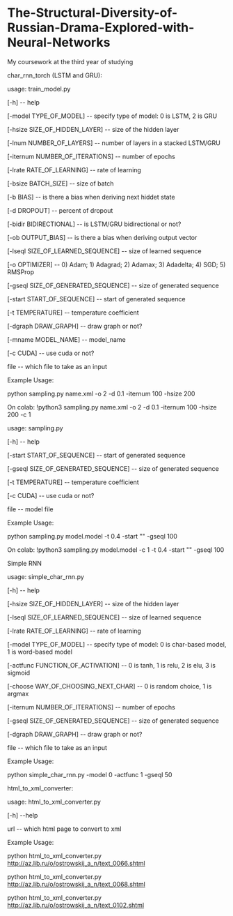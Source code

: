 # The-Structural-Diversity-of-Russian-Drama-Explored-with-Neural-Networks
My coursework at the third year of studying

char_rnn_torch (LSTM and GRU):

usage: train_model.py

[-h] -- help

[-model TYPE_OF_MODEL] -- specify type of model: 0 is LSTM, 2 is GRU

[-hsize SIZE_OF_HIDDEN_LAYER] -- size of the hidden layer

[-lnum NUMBER_OF_LAYERS] -- number of layers in a stacked LSTM/GRU

[-iternum NUMBER_OF_ITERATIONS] -- number of epochs

[-lrate RATE_OF_LEARNING] -- rate of learning

[-bsize BATCH_SIZE] -- size of batch

[-b BIAS] -- is there a bias when deriving next hiddet state

[-d DROPOUT] -- percent of dropout

[-bidir BIDIRECTIONAL] -- is LSTM/GRU bidirectional or not?

[-ob OUTPUT_BIAS] -- is there a bias when deriving output vector

[-lseql SIZE_OF_LEARNED_SEQUENCE] -- size of learned sequence

[-o OPTIMIZER] -- 0) Adam; 1) Adagrad; 2) Adamax; 3) Adadelta; 4) SGD; 5) RMSProp

[-gseql SIZE_OF_GENERATED_SEQUENCE] -- size of generated sequence

[-start START_OF_SEQUENCE] -- start of generated sequence

[-t TEMPERATURE] -- temperature coefficient

[-dgraph DRAW_GRAPH] -- draw graph or not?

[-mname MODEL_NAME] -- model_name

[-c CUDA] -- use cuda or not?

file -- which file to take as an input

Example Usage:

python sampling.py name.xml -o 2 -d 0.1 -iternum 100 -hsize 200

On colab: !python3 sampling.py name.xml -o 2 -d 0.1 -iternum 100 -hsize 200 -c 1

usage: sampling.py

[-h] -- help

[-start START_OF_SEQUENCE] -- start of generated sequence

[-gseql SIZE_OF_GENERATED_SEQUENCE] -- size of generated sequence

[-t TEMPERATURE] -- temperature coefficient

[-c CUDA] -- use cuda or not?

file -- model file

Example Usage:

python sampling.py model.model -t 0.4 -start "<speaker>" -gseql 100

On colab: !python3 sampling.py model.model -c 1 -t 0.4 -start "<speaker>" -gseql 100

Simple RNN

usage: simple_char_rnn.py

[-h] -- help

[-hsize SIZE_OF_HIDDEN_LAYER] -- size of the hidden layer

[-lseql SIZE_OF_LEARNED_SEQUENCE] -- size of learned sequence

[-lrate RATE_OF_LEARNING] -- rate of learning

[-model TYPE_OF_MODEL] -- specify type of model: 0 is char-based model, 1 is word-based model

[-actfunc FUNCTION_OF_ACTIVATION] -- 0 is tanh, 1 is relu, 2 is elu, 3 is sigmoid

[-choose WAY_OF_CHOOSING_NEXT_CHAR] -- 0 is random choice, 1 is argmax

[-iternum NUMBER_OF_ITERATIONS] -- number of epochs

[-gseql SIZE_OF_GENERATED_SEQUENCE] -- size of generated sequence

[-dgraph DRAW_GRAPH] -- draw graph or not?

file -- which file to take as an input

Example Usage:

python simple_char_rnn.py -model 0 -actfunc 1 -gseql 50

html_to_xml_converter:

usage: html_to_xml_converter.py

[-h] --help

url -- which html page to convert to xml

Example Usage:

python html_to_xml_converter.py http://az.lib.ru/o/ostrowskij_a_n/text_0066.shtml

python html_to_xml_converter.py http://az.lib.ru/o/ostrowskij_a_n/text_0068.shtml

python html_to_xml_converter.py http://az.lib.ru/o/ostrowskij_a_n/text_0102.shtml
